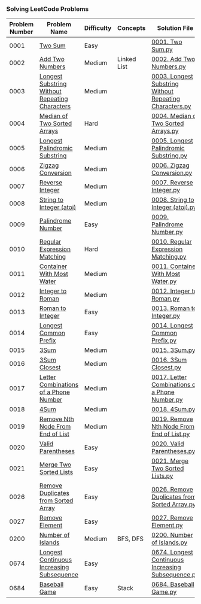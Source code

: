 ### Solving LeetCode Problems

| Problem Number | Problem Name | Difficulty | Concepts | Solution File |
|----------------|--------------|------------|--------------------------------|---------------|
| 0001 | [Two Sum](https://leetcode.com/problems/two-sum) | Easy |  | [0001. Two Sum.py](./0001.%20Two%20Sum.py) |
| 0002 | [Add Two Numbers](https://leetcode.com/problems/add-two-numbers) | Medium | Linked List | [0002. Add Two Numbers.py](./0002.%20Add%20Two%20Numbers.py) |
| 0003 | [Longest Substring Without Repeating Characters](https://leetcode.com/problems/longest-substring-without-repeating-characters) | Medium |  | [0003. Longest Substring Without Repeating Characters.py](./0003.%20Longest%20Substring%20Without%20Repeating%20Characters.py) |
| 0004 | [Median of Two Sorted Arrays](https://leetcode.com/problems/median-of-two-sorted-arrays) | Hard |  | [0004. Median of Two Sorted Arrays.py](./0004.%20Median%20of%20Two%20Sorted%20Arrays.py) |
| 0005 | [Longest Palindromic Substring](https://leetcode.com/problems/longest-palindromic-substring) | Medium |  | [0005. Longest Palindromic Substring.py](./0005.%20Longest%20Palindromic%20Substring.py) |
| 0006 | [Zigzag Conversion](https://leetcode.com/problems/zigzag-conversion) | Medium |  | [0006. Zigzag Conversion.py](./0006.%20Zigzag%20Conversion.py) |
| 0007 | [Reverse Integer](https://leetcode.com/problems/reverse-integer) | Medium |  | [0007. Reverse Integer.py](./0007.%20Reverse%20Integer.py) |
| 0008 | [String to Integer (atoi)](https://leetcode.com/problems/string-to-integer-atoi) | Medium |  | [0008. String to Integer (atoi).py](./0008.%20String%20to%20Integer%20(atoi).py) |
| 0009 | [Palindrome Number](https://leetcode.com/problems/palindrome-number) | Easy |  | [0009. Palindrome Number.py](./0009.%20Palindrome%20Number.py) |
| 0010 | [Regular Expression Matching](https://leetcode.com/problems/regular-expression-matching) | Hard |  | [0010. Regular Expression Matching.py](./0010.%20Regular%20Expression%20Matching.py) |
| 0011 | [Container With Most Water](https://leetcode.com/problems/container-with-most-water) | Medium |  | [0011. Container With Most Water.py](./0011.%20Container%20With%20Most%20Water.py) |
| 0012 | [Integer to Roman](https://leetcode.com/problems/integer-to-roman) | Medium |  | [0012. Integer to Roman.py](./0012.%20Integer%20to%20Roman.py) |
| 0013 | [Roman to Integer](https://leetcode.com/problems/roman-to-integer) | Easy |  | [0013. Roman to Integer.py](./0013.%20Roman%20to%20Integer.py) |
| 0014 | [Longest Common Prefix](https://leetcode.com/problems/longest-common-prefix) | Easy |  | [0014. Longest Common Prefix.py](./0014.%20Longest%20Common%20Prefix.py) |
| 0015 | [3Sum](https://leetcode.com/problems/3sum) | Medium |  | [0015. 3Sum.py](./0015.%203Sum.py) |
| 0016 | [3Sum Closest](https://leetcode.com/problems/3sum-closest) | Medium |  | [0016. 3Sum Closest.py](./0016.%203Sum%20Closest.py) |
| 0017 | [Letter Combinations of a Phone Number](https://leetcode.com/problems/letter-combinations-of-a-phone-number) | Medium |  | [0017. Letter Combinations of a Phone Number.py](./0017.%20Letter%20Combinations%20of%20a%20Phone%20Number.py) |
| 0018 | [4Sum](https://leetcode.com/problems/4sum) | Medium |  | [0018. 4Sum.py](./0018.%204Sum.py) |
| 0019 | [Remove Nth Node From End of List](https://leetcode.com/problems/remove-nth-node-from-end-of-list) | Medium |  | [0019. Remove Nth Node From End of List.py](./0019.%20Remove%20Nth%20Node%20From%20End%20of%20List.py) |
| 0020 | [Valid Parentheses](https://leetcode.com/problems/valid-parentheses) | Easy |  | [0020. Valid Parentheses.py](./0020.%20Valid%20Parentheses.py) |
| 0021 | [Merge Two Sorted Lists](https://leetcode.com/problems/merge-two-sorted-lists) | Easy |  | [0021. Merge Two Sorted Lists.py](./0021.%20Merge%20Two%20Sorted%20Lists.py) |
| 0026 | [Remove Duplicates from Sorted Array](https://leetcode.com/problems/remove-duplicates-from-sorted-array) | Easy |  | [0026. Remove Duplicates from Sorted Array.py](./0026.%20Remove%20Duplicates%20from%20Sorted%20Array.py) |
| 0027 | [Remove Element](https://leetcode.com/problems/remove-element) | Easy |  | [0027. Remove Element.py](./0027.%20Remove%20Element.py) |
| 0200 | [Number of Islands](https://leetcode.com/problems/number-of-islands) | Medium | BFS, DFS | [0200. Number of Islands.py](./0200.%20Number%20of%20Islands.py) |
| 0674 | [Longest Continuous Increasing Subsequence](https://leetcode.com/problems/longest-continuous-increasing-subsequence) | Easy |  | [0674. Longest Continuous Increasing Subsequence.py](./0674.%20Longest%20Continuous%20Increasing%20Subsequence.py) |
| 0684 | [Baseball Game](https://leetcode.com/problems/baseball-game) | Easy | Stack | [0684. Baseball Game.py](./0684.%20Baseball%20Game.py) |

